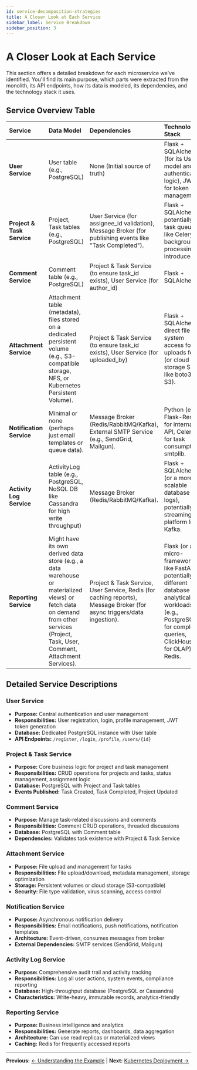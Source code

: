 ```yaml
---
id: service-decomposition-strategies
title: A Closer Look at Each Service
sidebar_label: Service Breakdown
sidebar_position: 3
---
```


# A Closer Look at Each Service

This section offers a detailed breakdown for each microservice we've identified. You'll find its main purpose, which parts were extracted from the monolith, its API endpoints, how its data is modeled, its dependencies, and the technology stack it uses.

## Service Overview Table

| Service | Data Model | Dependencies | Technology Stack |
| :---- | :---- | :---- | :---- |
| **User Service** | User table (e.g., PostgreSQL) | None (Initial source of truth) | Flask + SQLAlchemy (for its User model and authentication logic), JWT for token management. |
| **Project & Task Service** | Project, Task tables (e.g., PostgreSQL) | User Service (for assignee_id validation), Message Broker (for publishing events like "Task Completed"). | Flask + SQLAlchemy, potentially a task queue like Celery if background processing is introduced. |
| **Comment Service** | Comment table (e.g., PostgreSQL) | Project & Task Service (to ensure task_id exists), User Service (for author_id) | Flask + SQLAlchemy |
| **Attachment Service** | Attachment table (metadata), files stored on a dedicated persistent volume (e.g., S3-compatible storage, NFS, or Kubernetes Persistent Volume). | Project & Task Service (to ensure task_id exists), User Service (for uploaded_by) | Flask + SQLAlchemy, direct file system access for uploads folder (or cloud storage SDK like boto3 for S3). |
| **Notification Service** | Minimal or none (perhaps just email templates or queue data). | Message Broker (Redis/RabbitMQ/Kafka), External SMTP Service (e.g., SendGrid, Mailgun). | Python (e.g., Flask-Restful for internal API, Celery for task consumption), smtplib. |
| **Activity Log Service** | ActivityLog table (e.g., PostgreSQL, NoSQL DB like Cassandra for high write throughput) | Message Broker (Redis/RabbitMQ/Kafka). | Flask + SQLAlchemy (or a more scalable database for logs), potentially a streaming platform like Kafka. |
| **Reporting Service** | Might have its own derived data store (e.g., a data warehouse or materialized views) or fetch data on demand from other services (Project, Task, User, Comment, Attachment Services). | Project & Task Service, User Service, Redis (for caching reports), Message Broker (for async triggers/data ingestion). | Flask (or a micro-framework like FastAPI), potentially a different database for analytical workloads (e.g., PostgreSQL for complex queries, ClickHouse for OLAP), Redis. |

## Detailed Service Descriptions

### User Service
- **Purpose:** Central authentication and user management
- **Responsibilities:** User registration, login, profile management, JWT token generation
- **Database:** Dedicated PostgreSQL instance with User table
- **API Endpoints:** `/register`, `/login`, `/profile`, `/users/{id}`

### Project & Task Service
- **Purpose:** Core business logic for project and task management
- **Responsibilities:** CRUD operations for projects and tasks, status management, assignment logic
- **Database:** PostgreSQL with Project and Task tables
- **Events Published:** Task Created, Task Completed, Project Updated

### Comment Service
- **Purpose:** Manage task-related discussions and comments
- **Responsibilities:** Comment CRUD operations, threaded discussions
- **Database:** PostgreSQL with Comment table
- **Dependencies:** Validates task existence with Project & Task Service

### Attachment Service
- **Purpose:** File upload and management for tasks
- **Responsibilities:** File upload/download, metadata management, storage optimization
- **Storage:** Persistent volumes or cloud storage (S3-compatible)
- **Security:** File type validation, virus scanning, access control

### Notification Service
- **Purpose:** Asynchronous notification delivery
- **Responsibilities:** Email notifications, push notifications, notification templates
- **Architecture:** Event-driven, consumes messages from broker
- **External Dependencies:** SMTP services (SendGrid, Mailgun)

### Activity Log Service
- **Purpose:** Comprehensive audit trail and activity tracking
- **Responsibilities:** Log all user actions, system events, compliance reporting
- **Database:** High-throughput database (PostgreSQL or Cassandra)
- **Characteristics:** Write-heavy, immutable records, analytics-friendly

### Reporting Service
- **Purpose:** Business intelligence and analytics
- **Responsibilities:** Generate reports, dashboards, data aggregation
- **Architecture:** Can use read replicas or materialized views
- **Caching:** Redis for frequently accessed reports

---

**Previous:** [← Understanding the Example](./case-study-example) | **Next:** [Kubernetes Deployment →](./kubernetes-deployment-strategies)
